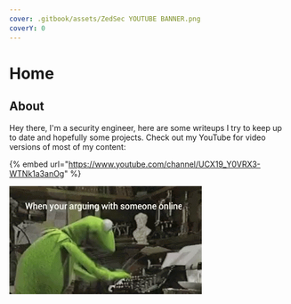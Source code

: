 ```yaml
---
cover: .gitbook/assets/ZedSec YOUTUBE BANNER.png
coverY: 0
---
```


# Home

## About

Hey there, I'm a security engineer, here are some writeups I try to keep up to date and hopefully some projects. Check out my YouTube for video versions of most of my content:

{% embed url="https://www.youtube.com/channel/UCX19_Y0VRX3-WTNk1a3anOg" %}

<img src=".gitbook/assets/image.png" alt="" data-size="original">
